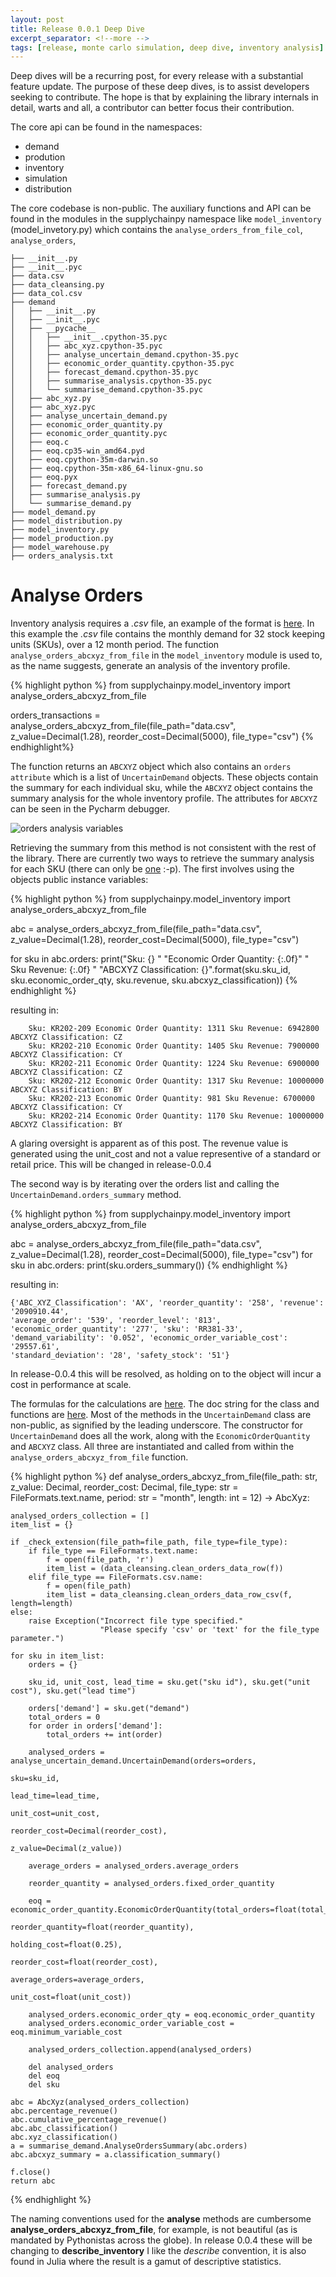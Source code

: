 ```yaml
---
layout: post
title: Release 0.0.1 Deep Dive
excerpt_separator: <!--more -->
tags: [release, monte carlo simulation, deep dive, inventory analysis]
---
```

<div class="well container-fluid  well-sm  ">
	<p>Deep dives will be a recurring post, for every release with a substantial feature update. The purpose of these deep 
        dives, is to assist developers seeking to contribute. The hope is that by explaining the library internals in detail,
        warts and all, a contributor can better focus their contribution.</p>
</div>

<!--more -->

The core api can be found in the namespaces:

- demand
- prodution
- inventory
- simulation
- distribution



The core codebase is non-public. The auxiliary functions and API can be found in the modules in the supplychainpy namespace like `model_inventory` (model_invetory.py)
which contains the `analyse_orders_from_file_col`, `analyse_orders`, 

~~~~~
├── __init__.py
├── __init__.pyc
├── data.csv
├── data_cleansing.py
├── data_col.csv
├── demand
│   ├── __init__.py
│   ├── __init__.pyc
│   ├── __pycache__
│   │   ├── __init__.cpython-35.pyc
│   │   ├── abc_xyz.cpython-35.pyc
│   │   ├── analyse_uncertain_demand.cpython-35.pyc
│   │   ├── economic_order_quantity.cpython-35.pyc
│   │   ├── forecast_demand.cpython-35.pyc
│   │   ├── summarise_analysis.cpython-35.pyc
│   │   └── summarise_demand.cpython-35.pyc
│   ├── abc_xyz.py
│   ├── abc_xyz.pyc
│   ├── analyse_uncertain_demand.py
│   ├── economic_order_quantity.py
│   ├── economic_order_quantity.pyc
│   ├── eoq.c
│   ├── eoq.cp35-win_amd64.pyd
│   ├── eoq.cpython-35m-darwin.so
│   ├── eoq.cpython-35m-x86_64-linux-gnu.so
│   ├── eoq.pyx
│   ├── forecast_demand.py
│   ├── summarise_analysis.py
│   └── summarise_demand.py
├── model_demand.py
├── model_distribution.py
├── model_inventory.py
├── model_production.py
├── model_warehouse.py
├── orders_analysis.txt
~~~~~

# Analyse Orders

Inventory analysis requires a *.csv* file, an example of the format is
[here](https://raw.githubusercontent.com/KevinFasusi/supplychainpy/master/supplychainpy/data.csv). In this example the 
*.csv* file contains the monthly demand for 32 stock keeping units (SKUs), over a 12 month period. The function `analyse_orders_abcxyz_from_file` in
the `model_inventory` module is used to, as the name suggests, generate an analysis of the inventory profile.

{% highlight python %}
from supplychainpy.model_inventory import analyse_orders_abcxyz_from_file

orders_transactions = analyse_orders_abcxyz_from_file(file_path="data.csv",
                                                      z_value=Decimal(1.28),
                                                      reorder_cost=Decimal(5000),
                                                      file_type="csv")
{% endhighlight%}

The function returns an `ABCXYZ` object which also contains an `orders attribute` which is a list of `UncertainDemand`
objects. These objects contain the summary for each individual sku, while the `ABCXYZ` object contains the summary 
analysis for the whole inventory profile. The attributes for `ABCXYZ` can be seen in the Pycharm debugger.


![orders analysis variables]({{site.baseurl}}/images/orders_analysis_variables.png)
 
Retrieving the summary from this method is not consistent with the rest of the library. There are currently two ways
to retrieve the summary analysis for each SKU (there can only be [one](https://youtu.be/SnJt9p-sHho?t=44s) :-p). The first involves using 
the objects public instance variables:

{% highlight python %}
from supplychainpy.model_inventory import analyse_orders_abcxyz_from_file

abc = analyse_orders_abcxyz_from_file(file_path="data.csv",
                                      z_value=Decimal(1.28),
                                      reorder_cost=Decimal(5000),
                                      file_type="csv")

for sku in abc.orders:
    print("Sku: {} "
          "Economic Order Quantity: {:.0f}"
          " Sku Revenue: {:.0f} "
          "ABCXYZ Classification: {}".format(sku.sku_id,
                                             sku.economic_order_qty,
                                             sku.revenue,
                                             sku.abcxyz_classification))
{% endhighlight %}

resulting in:

~~~~
    Sku: KR202-209 Economic Order Quantity: 1311 Sku Revenue: 6942800 ABCXYZ Classification: CZ
    Sku: KR202-210 Economic Order Quantity: 1405 Sku Revenue: 7900000 ABCXYZ Classification: CY
    Sku: KR202-211 Economic Order Quantity: 1224 Sku Revenue: 6900000 ABCXYZ Classification: CZ
    Sku: KR202-212 Economic Order Quantity: 1317 Sku Revenue: 10000000 ABCXYZ Classification: BY
    Sku: KR202-213 Economic Order Quantity: 981 Sku Revenue: 6700000 ABCXYZ Classification: CY
    Sku: KR202-214 Economic Order Quantity: 1170 Sku Revenue: 10000000 ABCXYZ Classification: BY
~~~~

<div class="well container-fluid  well-sm">
    <p>A glaring oversight is apparent as of this post. The revenue value is generated using the unit_cost and not a value representive of 
        a standard or retail price. This will be changed in release-0.0.4</p>
</div>

The second way is by iterating over the orders list and calling the `UncertainDemand.orders_summary` method.

{% highlight python %}
from supplychainpy.model_inventory import analyse_orders_abcxyz_from_file

abc = analyse_orders_abcxyz_from_file(file_path="data.csv",
                                      z_value=Decimal(1.28),
                                      reorder_cost=Decimal(5000),
                                      file_type="csv")
for sku in abc.orders:
    print(sku.orders_summary())
{% endhighlight %}

resulting in:

~~~
{'ABC_XYZ_Classification': 'AX', 'reorder_quantity': '258', 'revenue': '2090910.44',
'average_order': '539', 'reorder_level': '813', 'economic_order_quantity': '277', 'sku': 'RR381-33',
'demand_variability': '0.052', 'economic_order_variable_cost': '29557.61',
'standard_deviation': '28', 'safety_stock': '51'}              
~~~

In release-0.0.4 this will be resolved, as holding on to the object will incur a cost in performance at scale. 

The formulas for the calculations are [here](http://supplychainpy.readthedocs.org/en/latest/calculations.html).
The doc string for the class and functions are [here](http://supplychainpy.readthedocs.org/en/latest/supplychainpy.demand.html#module-supplychainpy.demand.analyse_uncertain_demand).
Most of the methods in the `UncertainDemand` class are non-public, as signified by the leading underscore. 
The constructor for `UncertainDemand` does all the work, along with the `EconomicOrderQuantity` and `ABCXYZ` class. 
All three are instantiated and called from within the `analyse_orders_abcxyz_from_file` function.

{% highlight python %}
def analyse_orders_abcxyz_from_file(file_path: str,
                                    z_value: Decimal, 
                                    reorder_cost: Decimal,
                                    file_type: str = FileFormats.text.name,
                                    period: str = "month",
                                    length: int = 12) -> AbcXyz:
    
    analysed_orders_collection = []
    item_list = {}

    if _check_extension(file_path=file_path, file_type=file_type):
        if file_type == FileFormats.text.name:
            f = open(file_path, 'r')
            item_list = (data_cleansing.clean_orders_data_row(f))
        elif file_type == FileFormats.csv.name:
            f = open(file_path)
            item_list = data_cleansing.clean_orders_data_row_csv(f, length=length)
    else:
        raise Exception("Incorrect file type specified." 
                        "Please specify 'csv' or 'text' for the file_type parameter.")

    for sku in item_list:
        orders = {}

        sku_id, unit_cost, lead_time = sku.get("sku id"), sku.get("unit cost"), sku.get("lead time")

        orders['demand'] = sku.get("demand")
        total_orders = 0
        for order in orders['demand']:
            total_orders += int(order)

        analysed_orders = analyse_uncertain_demand.UncertainDemand(orders=orders, 
                                                                   sku=sku_id, 
                                                                   lead_time=lead_time, 
                                                                   unit_cost=unit_cost, 
                                                                   reorder_cost=Decimal(reorder_cost),
                                                                   z_value=Decimal(z_value))

        average_orders = analysed_orders.average_orders

        reorder_quantity = analysed_orders.fixed_order_quantity

        eoq = economic_order_quantity.EconomicOrderQuantity(total_orders=float(total_orders),
                                                            reorder_quantity=float(reorder_quantity), 
                                                            holding_cost=float(0.25), 
                                                            reorder_cost=float(reorder_cost), 
                                                            average_orders=average_orders, 
                                                            unit_cost=float(unit_cost))

        analysed_orders.economic_order_qty = eoq.economic_order_quantity
        analysed_orders.economic_order_variable_cost = eoq.minimum_variable_cost

        analysed_orders_collection.append(analysed_orders)

        del analysed_orders
        del eoq
        del sku

    abc = AbcXyz(analysed_orders_collection)
    abc.percentage_revenue()
    abc.cumulative_percentage_revenue()
    abc.abc_classification()
    abc.xyz_classification()
    a = summarise_demand.AnalyseOrdersSummary(abc.orders)
    abc.abcxyz_summary = a.classification_summary()

    f.close()
    return abc
{% endhighlight %}

<div class="well container-fluid  well-sm">
    <p>The naming conventions used for the <strong>analyse</strong> methods are cumbersome <strong>analyse_orders_abcxyz_from_file</strong>,
        for example, is not beautiful (as is mandated by Pythonistas across the globe). In release 0.0.4 these will be changing to 
        <strong>describe_inventory</strong> I like the <em>describe</em> convention, it is also found in Julia where 
        the result is a gamut of descriptive statistics.</p>
        
</div>
